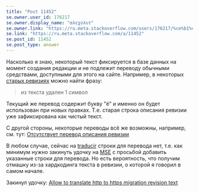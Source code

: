 ```yaml
---
title: "Post 11452"
se.owner.user_id: 176217
se.owner.display_name: "αλεχολυτ"
se.owner.link: "https://ru.meta.stackoverflow.com/users/176217/%ce%b1%ce%bb%ce%b5%cf%87%ce%bf%ce%bb%cf%85%cf%84"
se.link: "https://ru.meta.stackoverflow.com/a/11452"
se.post_id: 11452
se.post_type: answer
---
```

<p>Насколько я знаю, некоторый текст фиксируется в базе данных на момент создания редакции и не подлежит переводу обычными средствами, доступными для этого на сайте. Например, в некоторых <a href="https://ru.stackoverflow.com/revisions/534858/2">старых ревизиях</a> можно найти фразу:</p>
<blockquote>
<p>из текста удален 1 символ</p>
</blockquote>
<p>Текущий же перевод содержит букву &quot;ё&quot; и именно он будет использован при новых правках. Т.е. старая строка описания ревизии уже зафиксирована как чистый текст.</p>
<p>С другой стороны, некоторые переводы всё же возможны, например, см. тут: <a href="https://ru.meta.stackoverflow.com/q/3193/176217">Отсутствует перевод описания ревизии</a></p>
<p>В любом случае, сейчас на <a href="https://ru.traducir.win/" rel="nofollow noreferrer">traducir</a> строки для перевода нет, т.е. как минимум нужно закинуть удочку на <a href="https://meta.stackexchange.com">MSE</a> с просьбой добавить указанные строки для перевода. Но есть вероятность, что получим отмашку из-за хардкодинга текста в ревизии, о которой я говорил в самом начале.</p>
<p>Закинул удочку: <a href="https://meta.stackexchange.com/q/362538/339911">Allow to translate http to https migration revision text</a></p>
